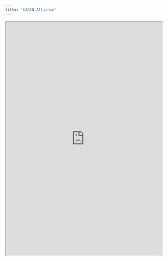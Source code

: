 ```yaml
---
title: "CARIN Alliance"
---
```



<iframe height="750" width="100%" src="https://ewelton.github.io/ktest/wiki.html#CARIN%20Alliance"></iframe>
